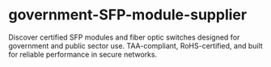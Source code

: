 # government-SFP-module-supplier
Discover certified SFP modules and fiber optic switches designed for government and public sector use. TAA-compliant, RoHS-certified, and built for reliable performance in secure networks.
